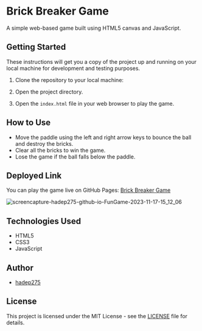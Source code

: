 # Brick Breaker Game

A simple web-based game built using HTML5 canvas and JavaScript.

## Getting Started

These instructions will get you a copy of the project up and running on your local machine for development and testing purposes.

1. Clone the repository to your local machine:

2. Open the project directory.

3. Open the `index.html` file in your web browser to play the game.

## How to Use

- Move the paddle using the left and right arrow keys to bounce the ball and destroy the bricks.
- Clear all the bricks to win the game.
- Lose the game if the ball falls below the paddle.

## Deployed Link

You can play the game live on GitHub Pages: [Brick Breaker Game](https://hadep275.github.io/FunGame/)

![screencapture-hadep275-github-io-FunGame-2023-11-17-15_12_06](https://github.com/hadep275/FunGame/assets/65734173/e7432917-b12a-4fb0-a036-6739554a34ec)


## Technologies Used

- HTML5
- CSS3
- JavaScript

## Author

- [hadep275](https://github.com/hadep275)

## License

This project is licensed under the MIT License - see the [LICENSE](LICENSE) file for details.
